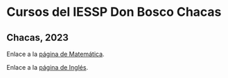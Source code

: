 # Cursos del IESSP Don Bosco Chacas

## Chacas, 2023

Enlace a la [página de Matemática](maths/matemática.md).

Enlace a la [página de Inglés](english/inglés.md).
